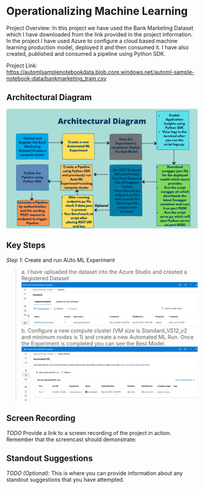 
# Operationalizing Machine Learning

Project Overview: In this project we have used the Bank Marketing Dataset which I have downloaded from the link provided in the project information.
In the project I have used Azure to configure a cloud based machine learning production model, deployed it and then consumed it. I have also created, published and consumed a pipeline using Python SDK.

Project Link: https://automlsamplenotebookdata.blob.core.windows.net/automl-sample-notebook-data/bankmarketing_train.csv


## Architectural Diagram
 ![Architectural Diagram](https://github.com/webpagearshi/Operationalizing-ML/blob/master/starter_files/Images/Architectural%20Diagram.png "Architectural Diagram")

## Key Steps
*Step 1*: Create and run AUto ML Experiment

>a. I have uploaded the dataset into the Azure Studio and created a Registered Dataset
![Registered Dataset](https://github.com/webpagearshi/Operationalizing-ML/blob/master/starter_files/Images/Step1-Registered%20Dataset.JPG "Registered Dataset")
>b. Configure a new compute cluster (VM size is Standard_VS12_v2 and minimum nodes is 1) and create a new Automated ML Run. Once the Experiment is completed you can see the Best Model.
![AutoML Experiment Completed](https://github.com/webpagearshi/Operationalizing-ML/blob/master/starter_files/Images/Step1-Experiment%20Completed.JPG "AutoML Experiment")

## Screen Recording
*TODO* Provide a link to a screen recording of the project in action. Remember that the screencast should demonstrate:

## Standout Suggestions
*TODO (Optional):* This is where you can provide information about any standout suggestions that you have attempted.
